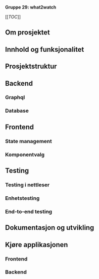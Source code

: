 **Gruppe 29: what2watch**

[[_TOC_]]

## Om prosjektet

## Innhold og funksjonalitet


## Prosjektstruktur
## Backend

### Graphql

### Database


## Frontend

### State management

### Komponentvalg

## Testing

### Testing i nettleser

### Enhetstesting


### End-to-end testing

## Dokumentasjon og utvikling


## Kjøre applikasjonen

### Frontend


### Backend

